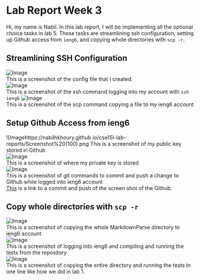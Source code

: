 # Lab Report Week 3
Hi, my name is Nabil. In this lab report, I will be implementing all the optional choice tasks in lab 5. These tasks are streamlining ssh configuration, setting up Github access from `ieng6`, and copying whole directories with `scp -r`. 
## Streamlining SSH Configuration
 ![Image](https://nabilhkhoury.github.io/cse15l-lab-reports/Screenshot%20(98).png)\
This is a screenshot of the config file that I created. \
![Image](https://nabilhkhoury.github.io/cse15l-lab-reports/Screenshot%20(99).png)\
This is a screenshot of the ssh command logging into my account with `ssh ieng6`
![Image](https://nabilhkhoury.github.io/cse15l-lab-reports/Screenshot%20(107).png)\
This is a screenshot of the scp command copying a file to my ieng6 account
## Setup Github Access from ieng6
![Imagehttps://nabilhkhoury.github.io/cse15l-lab-reports/Screenshot%20(100).png
This is a screenshot of my public key stored in Github\
![Image](https://nabilhkhoury.github.io/cse15l-lab-reports/Screenshot%20(101).png)\
This is a screenshot of where my private key is stored \
![Image](https://nabilhkhoury.github.io/cse15l-lab-reports/Screenshot%20(102).png)\
This is a screenshot of git commands to commit and push a change to Github while logged into ieng6 account\
[This]() is a link to a commit and push of the screen shot of the Github.
## Copy whole directories with `scp -r`
![Image](https://nabilhkhoury.github.io/cse15l-lab-reports/Screenshot%20(90).png)\
This is a screenshot of copying the whole MarkdownParse directory to ieng6 account \
![Image](https://nabilhkhoury.github.io/cse15l-lab-reports/Screenshot%20(91).png) \
This is a screenshot of logging into ieng6 and compiling and running the tests from the repository \
![Image](https://nabilhkhoury.github.io/cse15l-lab-reports/Screenshot%20(92).png)\
This is a screenshot of copying the entire directory and running the tests in one line like how we did in lab 1. 